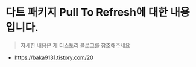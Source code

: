 # 다트 패키지 Pull To Refresh에 대한 내용 입니다.

> 자세한 내용은 제 티스토리 블로그를 참조해주세요

+ https://baka9131.tistory.com/20